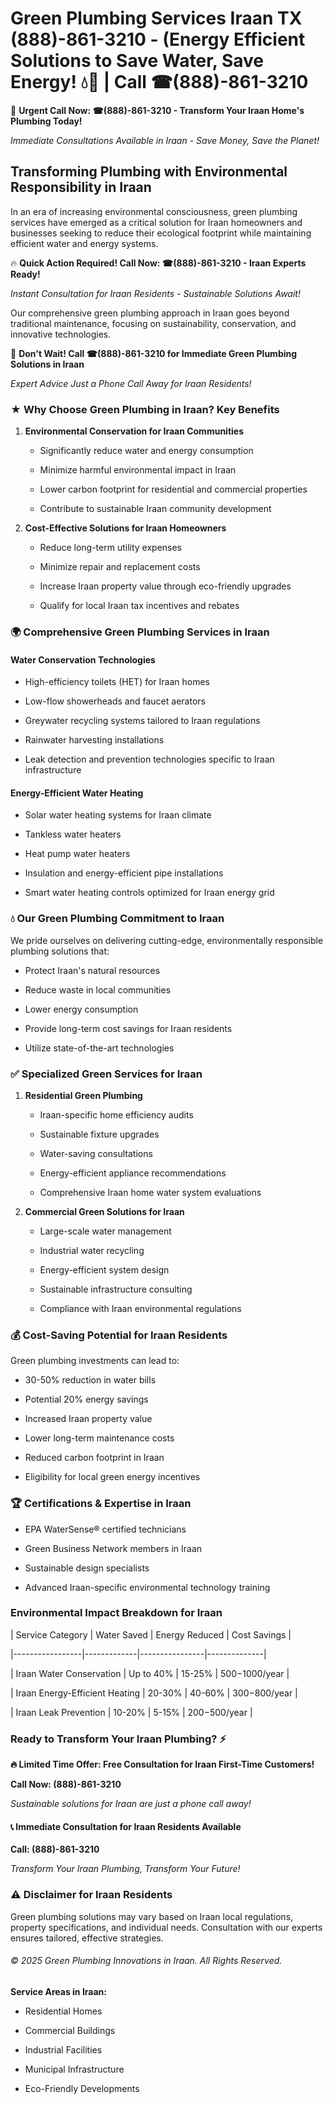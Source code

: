# Green Plumbing Services Iraan TX (888)-861-3210 - (Energy Efficient Solutions to Save Water, Save Energy! 💧🌿 | Call ☎(888)-861-3210

🚨 **Urgent Call Now: ☎(888)-861-3210 - Transform Your Iraan Home's Plumbing Today!**
*Immediate Consultations Available in Iraan - Save Money, Save the Planet!*

## Transforming Plumbing with Environmental Responsibility in Iraan

In an era of increasing environmental consciousness, green plumbing services have emerged as a critical solution for Iraan homeowners and businesses seeking to reduce their ecological footprint while maintaining efficient water and energy systems. 

🔥 **Quick Action Required! Call Now: ☎(888)-861-3210 - Iraan Experts Ready!**
*Instant Consultation for Iraan Residents - Sustainable Solutions Await!*

Our comprehensive green plumbing approach in Iraan goes beyond traditional maintenance, focusing on sustainability, conservation, and innovative technologies.

🚨 **Don't Wait! Call ☎(888)-861-3210 for Immediate Green Plumbing Solutions in Iraan**
*Expert Advice Just a Phone Call Away for Iraan Residents!*

### ★ Why Choose Green Plumbing in Iraan? Key Benefits

1. **Environmental Conservation for Iraan Communities** 
   - Significantly reduce water and energy consumption
   - Minimize harmful environmental impact in Iraan
   - Lower carbon footprint for residential and commercial properties
   - Contribute to sustainable Iraan community development

2. **Cost-Effective Solutions for Iraan Homeowners** 
   - Reduce long-term utility expenses
   - Minimize repair and replacement costs
   - Increase Iraan property value through eco-friendly upgrades
   - Qualify for local Iraan tax incentives and rebates

### 🌍 Comprehensive Green Plumbing Services in Iraan

#### Water Conservation Technologies
- High-efficiency toilets (HET) for Iraan homes
- Low-flow showerheads and faucet aerators
- Greywater recycling systems tailored to Iraan regulations
- Rainwater harvesting installations
- Leak detection and prevention technologies specific to Iraan infrastructure

#### Energy-Efficient Water Heating
- Solar water heating systems for Iraan climate
- Tankless water heaters
- Heat pump water heaters
- Insulation and energy-efficient pipe installations
- Smart water heating controls optimized for Iraan energy grid

### 💧 Our Green Plumbing Commitment to Iraan

We pride ourselves on delivering cutting-edge, environmentally responsible plumbing solutions that:
- Protect Iraan's natural resources
- Reduce waste in local communities
- Lower energy consumption
- Provide long-term cost savings for Iraan residents
- Utilize state-of-the-art technologies

### ✅ Specialized Green Services for Iraan

1. **Residential Green Plumbing**
   - Iraan-specific home efficiency audits
   - Sustainable fixture upgrades
   - Water-saving consultations
   - Energy-efficient appliance recommendations
   - Comprehensive Iraan home water system evaluations

2. **Commercial Green Solutions for Iraan**
   - Large-scale water management
   - Industrial water recycling
   - Energy-efficient system design
   - Sustainable infrastructure consulting
   - Compliance with Iraan environmental regulations

### 💰 Cost-Saving Potential for Iraan Residents

Green plumbing investments can lead to:
- 30-50% reduction in water bills
- Potential 20% energy savings
- Increased Iraan property value
- Lower long-term maintenance costs
- Reduced carbon footprint in Iraan
- Eligibility for local green energy incentives

### 🏆 Certifications & Expertise in Iraan

- EPA WaterSense® certified technicians
- Green Business Network members in Iraan
- Sustainable design specialists
- Advanced Iraan-specific environmental technology training

### Environmental Impact Breakdown for Iraan

| Service Category | Water Saved | Energy Reduced | Cost Savings |
|-----------------|-------------|----------------|--------------|
| Iraan Water Conservation | Up to 40% | 15-25% | $500-$1000/year |
| Iraan Energy-Efficient Heating | 20-30% | 40-60% | $300-$800/year |
| Iraan Leak Prevention | 10-20% | 5-15% | $200-$500/year |

### Ready to Transform Your Iraan Plumbing? ⚡

**🔥 Limited Time Offer: Free Consultation for Iraan First-Time Customers!**

**Call Now: (888)-861-3210**
*Sustainable solutions for Iraan are just a phone call away!*

#### 📞 Immediate Consultation for Iraan Residents Available

**Call: (888)-861-3210**
*Transform Your Iraan Plumbing, Transform Your Future!*

### ⚠️ Disclaimer for Iraan Residents

Green plumbing solutions may vary based on Iraan local regulations, property specifications, and individual needs. Consultation with our experts ensures tailored, effective strategies.

###### © 2025 Green Plumbing Innovations in Iraan. All Rights Reserved.

**Service Areas in Iraan:** 
- Residential Homes
- Commercial Buildings
- Industrial Facilities
- Municipal Infrastructure
- Eco-Friendly Developments